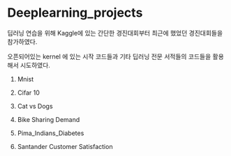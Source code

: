 # Deeplearning_projects

딥러닝 연습을 위해 Kaggle에 있는 간단한 경진대회부터 최근에 했었던 경진대회들을 참가하였다.

오픈되어있는 kernel 에 있는 시작 코드들과 기타 딥러닝 전문 서적들의 코드들을 활용해서 시도하였다.

1. Mnist

2. Cifar 10

3. Cat vs Dogs

4. Bike Sharing Demand

5. Pima_Indians_Diabetes

6. Santander Customer Satisfaction
